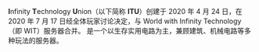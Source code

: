 **I**nfinity **T**echnology **U**nion（以下简称 **ITU**）创建于 2020 年 4 月 24 日，在 2020 年 7 月 17 日经全体玩家讨论决定，与 World with Infinity Technology（即 WIT）服务器合并。
是一个以生存实用电路为主，兼顾建筑、机械电路等多种玩法的服务器。
